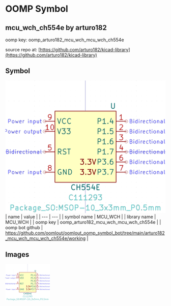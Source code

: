 # OOMP Symbol  
## mcu_wch_ch554e  by arturo182  
  
oomp key: oomp_arturo182_mcu_wch_mcu_wch_ch554e  
  
source repo at: [https://github.com/arturo182/kicad-library](https://github.com/arturo182/kicad-library)  
## Symbol  
  
[![working.png](working_600.png)](working.png)  
| name | value | 
| --- | --- | 
| symbol name | MCU_WCH | 
| library name | MCU_WCH | 
| oomp key | oomp_arturo182_mcu_wch_mcu_wch_ch554e | 
| oomp bot github | https://github.com/oomlout/oomlout_oomp_symbol_bot/tree/main/arturo182_mcu_wch_mcu_wch_ch554e/working | 
## Images  
  
[![working.png](working_140.png)](working.png)  
